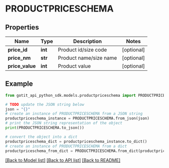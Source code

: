 # PRODUCTPRICESCHEMA


## Properties

Name | Type | Description | Notes
------------ | ------------- | ------------- | -------------
**price_id** | **int** | Product id/size code | [optional] 
**price_nm** | **str** | Product name/size name | [optional] 
**price_value** | **int** | Product value | [optional] 

## Example

```python
from gotit_api_python_sdk.models.productpriceschema import PRODUCTPRICESCHEMA

# TODO update the JSON string below
json = "{}"
# create an instance of PRODUCTPRICESCHEMA from a JSON string
productpriceschema_instance = PRODUCTPRICESCHEMA.from_json(json)
# print the JSON string representation of the object
print(PRODUCTPRICESCHEMA.to_json())

# convert the object into a dict
productpriceschema_dict = productpriceschema_instance.to_dict()
# create an instance of PRODUCTPRICESCHEMA from a dict
productpriceschema_from_dict = PRODUCTPRICESCHEMA.from_dict(productpriceschema_dict)
```
[[Back to Model list]](../README.md#documentation-for-models) [[Back to API list]](../README.md#documentation-for-api-endpoints) [[Back to README]](../README.md)


